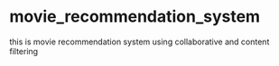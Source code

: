 # movie_recommendation_system
this is movie recommendation system using collaborative and content filtering 
